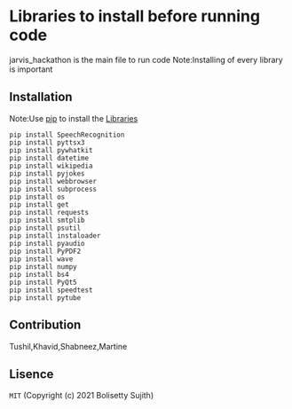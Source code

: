 # Libraries to install before running code

jarvis_hackathon is the main file to run code
Note:Installing of every library is important

## Installation
Note:Use [pip](https://www.youtube.com/watch?v=dQw4w9WgXcQ) to install the [Libraries](https://pip.pypa.io/en/stable/)


```
pip install SpeechRecognition
pip install pyttsx3
pip install pywhatkit
pip install datetime
pip install wikipedia
pip install pyjokes
pip install webbrowser
pip install subprocess
pip install os
pip install get
pip install requests
pip install smtplib
pip install psutil
pip install instaloader
pip install pyaudio
pip install PyPDF2
pip install wave
pip install numpy
pip install bs4 
pip install PyQt5
pip install speedtest
pip install pytube
```
## Contribution
Tushil,Khavid,Shabneez,Martine

## Lisence
```MIT```
(Copyright (c) 2021 Bolisetty Sujith)

